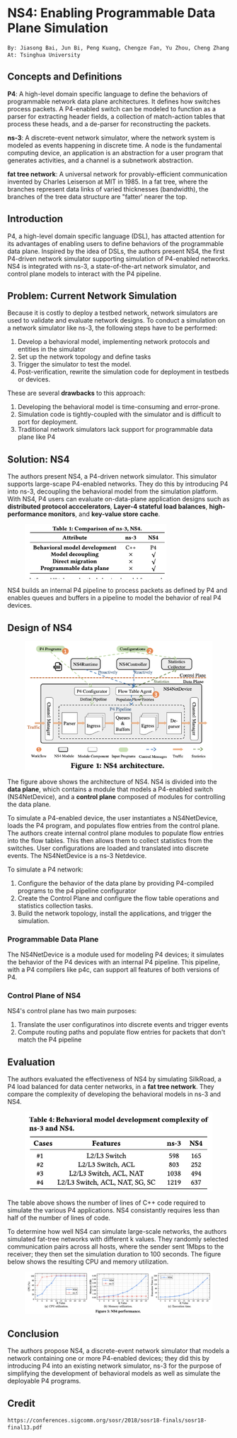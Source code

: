 # NS4: Enabling Programmable Data Plane Simulation

    By: Jiasong Bai, Jun Bi, Peng Kuang, Chengze Fan, Yu Zhou, Cheng Zhang
    At: Tsinghua University

## Concepts and Definitions

**P4**: A high-level domain specific language to define the behaviors of programmable network data plane architectures. It defines how switches process packets. A P4-enabled switch can be modeled to function as a parser for extracting header fields, a collection of match-action tables that process these heads, and a de-parser for reconstructing the packets.

**ns-3**: A discrete-event network simulator, where the network system is modeled as events happening in discrete time. A node is the fundamental computing device, an application is an abstraction for a user program that generates activities, and a channel is a subnetwork abstraction.

**fat tree network**: A universal network for provably-efficient communication invented by Charles Leiserson at MIT in 1985. In a fat tree, where the branches represent data links of varied thicknesses (bandwidth), the branches of the tree data structure are "fatter' nearer the top.

## Introduction

P4, a high-level domain specific language (DSL), has attacted attention for its advantages of enabling users to define behaviors of the programmable data plane. Inspired by the idea of DSLs, the authors present NS4, the first P4-driven network simulator supporting simulation of P4-enabled networks. NS4 is integrated with ns-3, a state-of-the-art network simulator, and control plane models to interact with the P4 pipeline.

## Problem: Current Network Simulation

Because it is costly to deploy a testbed network, network simulators are used to validate and evaluate network designs. To conduct a simulation on a network simulator like ns-3, the following steps have to be performed:
1. Develop a behavioral model, implementing network protocols and entities in the simulator
2. Set up the network topology and define tasks
3. Trigger the simulator to test the model.
4. Post-verification, rewrite the simulation code for deployment in testbeds or devices.

These are several **drawbacks** to this approach:
1. Developing the behavioral model is time-consuming and error-prone.
2. Simulation code is tightly-coupled with the simulator and is difficult to port for deployment.
3. Traditional network simulators lack support for programmable data plane like P4

## Solution: NS4

The authors present NS4, a P4-driven network simulator. This simulator supports large-scape P4-enabled networks. They do this by introducing P4 into ns-3, decoupling the behavioral model from the simulation platform. With NS4, P4 users can evaluate on-data-plane application designs such as **distributed protocol acccelerators**, **Layer-4 stateful load balances**, **high-performance monitors**, and **key-value store cache**.

<figure>
    <img src="photos/2.images.1.png" alt="image-2-1" style="zoom:50%;" />
</figure>

NS4 builds an internal P4 pipeline to process packets as defined by P4 and enables queues and buffers in a pipeline to model the behavior of real P4 devices.

## Design of NS4

<figure>
    <img src="photos/2.images.2.png" alt="image-2-2" style="zoom:100%;" />
</figure>

The figure above shows the architecture of NS4. NS4 is divided into the **data plane**, which contains a module that models a P4-enabled switch (NS4NetDevice), and a **control plane** composed of modules for controlling the data plane.

To simulate a P4-enabled device, the user instantiates a NS4NetDevice, loads the P4 program, and populates flow entries from the control plane. The authors create internal control plane modules to populate flow entries into the flow tables. This then allows them to collect statistics from the switches. User configurations are loaded and translated into discrete events. The NS4NetDevice is a ns-3 Netdevice.

To simulate a P4 network:
1. Configure the behavior of the data plane by providing P4-compiled programs to the p4 pipeline configurator
2. Create the Control Plane and configure the flow table operations and statistics collection tasks.
3. Build the network topology, install the applications, and trigger the simulation.

### Programmable Data Plane

The NS4NetDevice is a module used for modeling P4 devices; it simulates the behavior of the P4 devices with an internal P4 pipeline. This pipeline, with a P4 compilers like p4c, can support all features of both versions of P4.

### Control Plane of NS4

NS4's control plane has two main purposes:
1. Translate the user configuratinos into discrete events and trigger events
2. Compute routing paths and populate flow entries for packets that don't match the P4 pipeline

## Evaluation

The authors evaluated the effectiveness of NS4 by simulating SilkRoad, a P4 load balanced for data center networks, in a **fat tree network**. They compare the complexity of developing the behavioral models in ns-3 and NS4.

<figure>
    <img src="photos/2.images.3.png" alt="image-2-3" style="zoom:100%;" />
</figure>

The table above shows the number of lines of C++ code required to simulate the various P4 applications. NS4 consistantly requires less than half of the number of lines of code.

To determine how well NS4 can simulate large-scale networks, the authors simulated fat-tree networks with different k values. They randomly selected communication pairs across all hosts, where the sender sent 1Mbps to the receiver; they then set the simulation duration to 100 seconds. The figure below shows the resulting CPU and memory utilization.

<figure>
    <img src="photos/2.images.4.png" alt="image-2-4" style="zoom:100%;" />
</figure>

## Conclusion

The authors propose NS4, a discrete-event network simulator that models a network containing one or more P4-enabled devices; they did this by introducing P4 into an existing network simulator, ns-3 for the purpose of simplifying the development of behavioral models as well as simulate the deployable P4 programs.

## Credit

    https://conferences.sigcomm.org/sosr/2018/sosr18-finals/sosr18-final13.pdf
